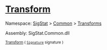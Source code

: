 # [Transform](./AddConst-100663603.md)

Namespace: [SigStat]() > [Common](./../../README.md) > [Transforms](./../README.md)

Assembly: SigStat.Common.dll

<sub>[Transform](./AddConst-100663603.md) ( [`Signature`](./../../Signature.md) signature )         <div style = "text-align: right" ></div></sub>
